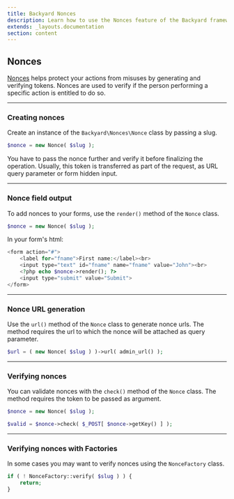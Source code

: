 ```yaml
---
title: Backyard Nonces
description: Learn how to use the Nonces feature of the Backyard framework.
extends: _layouts.documentation
section: content
---
```


## Nonces

[Nonces](https://codex.wordpress.org/WordPress_Nonces) helps protect your actions from misuses by generating and verifying tokens. Nonces are used to verify if the person performing a specific action is entitled to do so.

<hr>

### Creating nonces

Create an instance of the `Backyard\Nonces\Nonce` class by passing a slug.

```php
$nonce = new Nonce( $slug );
```

You have to pass the nonce further and verify it before finalizing the operation. Usually, this token is transferred as part of the request, as URL query parameter or form hidden input.

<hr>

### Nonce field output

To add nonces to your forms, use the `render()` method of the `Nonce` class.

```php
$nonce = new Nonce( $slug );
```

In your form's html:

```php
<form action="#">
	<label for="fname">First name:</label><br>
	<input type="text" id="fname" name="fname" value="John"><br>
	<?php echo $nonce->render(); ?>
	<input type="submit" value="Submit">
</form>
```

<hr>

### Nonce URL generation

Use the `url()` method of the `Nonce` class to generate nonce urls. The method requires the url to which the nonce will be attached as query parameter.

```php
$url = ( new Nonce( $slug ) )->url( admin_url() );
```

<hr>

### Verifying nonces

You can validate nonces with the `check()` method of the `Nonce` class. The method requires the token to be passed as argument.

```php
$nonce = new Nonce( $slug );

$valid = $nonce->check( $_POST[ $nonce->getKey() ] );
```

<hr>

### Verifying nonces with Factories

In some cases you may want to verify nonces using the `NonceFactory` class.

```php
if ( ! NonceFactory::verify( $slug ) ) {
	return;
}
```
